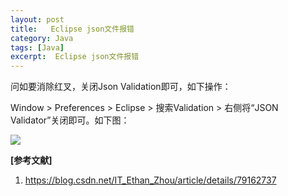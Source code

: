 ```yaml
---
layout: post
title:   Eclipse json文件报错 
category: Java
tags: [Java]
excerpt:  Eclipse json文件报错
---
```


问如要消除红叉，关闭Json Validation即可，如下操作：

Window > Preferences > Eclipse > 搜索Validation > 右侧将“JSON Validator”关闭即可。如下图：

![](http://www.nangongyibin..com/assets/images/Java/Java/23.png)

**[参考文献]**

1. <https://blog.csdn.net/IT_Ethan_Zhou/article/details/79162737>




